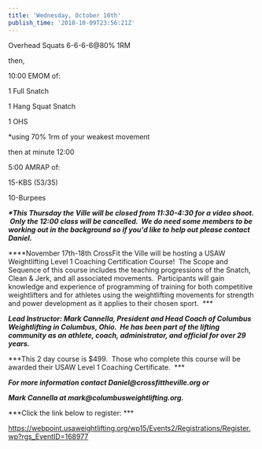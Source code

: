 ```yaml
---
title: 'Wednesday, October 10th'
publish_time: '2018-10-09T23:56:21Z'
---
```


Overhead Squats 6-6-6-6\@80% 1RM

then,

10:00 EMOM of:

1 Full Snatch

1 Hang Squat Snatch

1 OHS

\*using 70% 1rm of your weakest movement

then at minute 12:00

5:00 AMRAP of:

15-KBS (53/35)

10-Burpees

***\*This Thursday the Ville will be closed from 11:30-4:30 for a video
shoot.  Only the 12:00 class will be cancelled.  We do need some members
to be working out in the background so if you'd like to help out please
contact Daniel.***

***\*November 17th-18th CrossFit the Ville will be hosting a USAW
Weightlifting Level 1 Coaching Certification Course!  The Scope and
Sequence of this course includes the teaching progressions of the
Snatch, Clean & Jerk, and all associated movements.  Participants will
gain knowledge and experience of programming of training for both
competitive weightlifters and for athletes using the weightlifting
movements for strength and power development as it applies to their
chosen sport.  ***

***Lead Instructor: Mark Cannella, President and Head Coach of Columbus
Weightlifting in Columbus, Ohio.  He has been part of the lifting
community as an athlete, coach, administrator, and official for over 29
years.***

***This 2 day course is \$499.  Those who complete this course will be
awarded their USAW Level 1 Coaching Certificate.  ***

***For more information contact Daniel\@crossfittheville.org or***

***Mark Cannella at mark\@columbusweightlifting.org.***

***Click the link below to register: ***

<https://webpoint.usaweightlifting.org/wp15/Events2/Registrations/Register.wp?rgs_EventID=168977>
